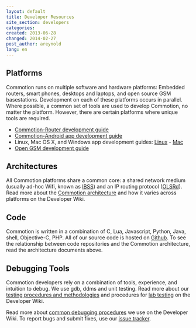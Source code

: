 ```yaml
---
layout: default
title: Developer Resources
site_section: developers
categories: 
created: 2013-06-28
changed: 2014-02-27
post_author: areynold
lang: en
---
```

  <h2>Platforms</h2>

<p>Commotion runs on multiple software and hardware platforms: Embedded routers, 
smart phones, desktops and laptops, and open source GSM basestations. 
Development on each of these platforms occurs in parallel. Where possible, a 
common set of tools are used to develop Commotion, no matter the platform. 
However, there are certain platforms where unique tools are required.</p>

<ul>
	<li><a href="commotion-router/index.md">Commotion-Router development guide</a></li>
	<li><a href="commotion-android/index.md">Commotion-Android app development guide</a></li>
	<li>Linux, Mac OS X, and Windows app development guides: <a 
href="https://code.commotionwireless.net/projects/commotion/wiki/
Linux_client_dev_notes">Linux</a> - <a 
href="https://code.commotionwireless.net/projects/commotion/wiki/MacClient_">Mac
</a></li>
	<li><a 
href="https://wiki.commotionwireless.net/doku.php?id=general_openbts_notes">Open GSM development guide</a></li>
</ul>

<h2>Architectures</h2>

<p>All Commotion platforms share a common core: a shared network medium (usually 
ad-hoc Wifi, known as <a 
href="http://en.wikipedia.org/wiki/Independent_Basic_Service_Set">IBSS</a>) and 
an IP routing protocol (<a href="http://www.olsr.org">OLSRd</a>). Read more 
about the <a 
href="https://wiki.commotionwireless.net/doku.php?id=commotion_architecture">
Commotion architecture</a> and how it varies across platforms on the Developer 
Wiki.</p>

<h2>Code</h2>

<p>Commotion is written in a combination of C, Lua, Javascript, Python, Java, 
shell, Objective-C, PHP. All of our source code is hosted on <a 
href="http://github.org/opentechinstitute">Github</a>. To see the relationship 
between code repositories and the Commotion architecture, read the architecture 
documents above.</p>

<h2>Debugging Tools</h2>

<p>Commotion developers rely on a combination of tools, experience, and intuition to debug. 
We use gdb, ddms and unit testing. Read more about our <a 
href="https://wiki.commotionwireless.net/doku.php?id=
testing_procedures_and_methodologies">testing procedures and methodologies</a> 
and procedures for <a 
href="https://wiki.commotionwireless.net/doku.php?id=lab_environment_testing">
lab testing</a> on the Developer Wiki.</p>

<p>Read more about <a 
href="https://wiki.commotionwireless.net/doku.php?id=debugging_resources">common 
debugging procedures</a> we use on the Developer Wiki. To report bugs and submit 
fixes, use our <a href="https://github.com/opentechinstitute">issue 
tracker</a>.</p>
 
